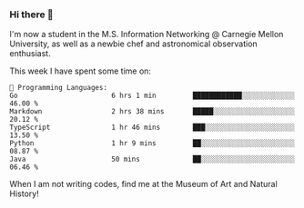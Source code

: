 ### Hi there 👋

I'm now a student in the M.S. Information Networking @ Carnegie Mellon University, as well as a newbie chef and astronomical observation enthusiast. 



<!--START_SECTION:waka-->
This week I have spent some time on: 

```text
💬 Programming Languages: 
Go                       6 hrs 1 min         ████████████░░░░░░░░░░░░░   46.00 % 
Markdown                 2 hrs 38 mins       █████░░░░░░░░░░░░░░░░░░░░   20.12 % 
TypeScript               1 hr 46 mins        ███░░░░░░░░░░░░░░░░░░░░░░   13.50 % 
Python                   1 hr 9 mins         ██░░░░░░░░░░░░░░░░░░░░░░░   08.87 % 
Java                     50 mins             ██░░░░░░░░░░░░░░░░░░░░░░░   06.46 % 
```


<!--END_SECTION:waka-->

When I am not writing codes, find me at the Museum of Art and Natural History!
